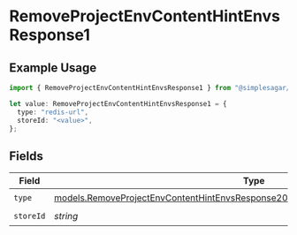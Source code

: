 # RemoveProjectEnvContentHintEnvsResponse1

## Example Usage

```typescript
import { RemoveProjectEnvContentHintEnvsResponse1 } from "@simplesagar/vercel/models/removeprojectenvop.js";

let value: RemoveProjectEnvContentHintEnvsResponse1 = {
  type: "redis-url",
  storeId: "<value>",
};
```

## Fields

| Field                                                                                                                                                                        | Type                                                                                                                                                                         | Required                                                                                                                                                                     | Description                                                                                                                                                                  |
| ---------------------------------------------------------------------------------------------------------------------------------------------------------------------------- | ---------------------------------------------------------------------------------------------------------------------------------------------------------------------------- | ---------------------------------------------------------------------------------------------------------------------------------------------------------------------------- | ---------------------------------------------------------------------------------------------------------------------------------------------------------------------------- |
| `type`                                                                                                                                                                       | [models.RemoveProjectEnvContentHintEnvsResponse200ApplicationJSONResponseBody3Type](../models/removeprojectenvcontenthintenvsresponse200applicationjsonresponsebody3type.md) | :heavy_check_mark:                                                                                                                                                           | N/A                                                                                                                                                                          |
| `storeId`                                                                                                                                                                    | *string*                                                                                                                                                                     | :heavy_check_mark:                                                                                                                                                           | N/A                                                                                                                                                                          |